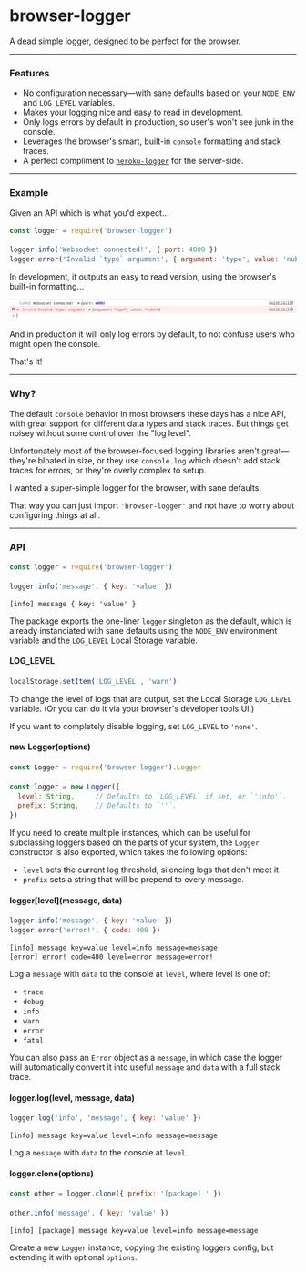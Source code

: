 
# browser-logger

A dead simple logger, designed to be perfect for the browser.

---

### Features

- No configuration necessary—with sane defaults based on your `NODE_ENV` and `LOG_LEVEL` variables.
- Makes your logging nice and easy to read in development.
- Only logs errors by default in production, so user's won't see junk in the console.
- Leverages the browser's smart, built-in `console` formatting and stack traces.
- A perfect compliment to [`heroku-logger`](https://github.com/ianstormtaylor/heroku-logger) for the server-side.

---

### Example

Given an API which is what you'd expect...

```js
const logger = require('browser-logger')

logger.info('Websocket connected!', { port: 4000 })
logger.error('Invalid `type` argument', { argument: 'type', value: 'nuber' })
```

In development, it outputs an easy to read version, using the browser's built-in formatting...

![](./docs/screenshot.png)

And in production it will only log errors by default, to not confuse users who might open the console.

That's it!

---

### Why?

The default `console` behavior in most browsers these days has a nice API, with great support for different data types and stack traces. But things get noisey without some control over the "log level".

Unfortunately most of the browser-focused logging libraries aren't great—they're bloated in size, or they use `console.log` which doesn't add stack traces for errors, or they're overly complex to setup.

I wanted a super-simple logger for the browser, with sane defaults.

That way you can just import `'browser-logger'` and not have to worry about configuring things at all.

---

### API

```js
const logger = require('browser-logger')

logger.info('message', { key: 'value' })
```
```
[info] message { key: 'value' }
```

The package exports the one-liner `logger` singleton as the default, which is already instanciated with sane defaults using the `NODE_ENV` environment variable and the `LOG_LEVEL` Local Storage variable.

#### LOG_LEVEL

```js
localStorage.setItem('LOG_LEVEL', 'warn')
```

To change the level of logs that are output, set the Local Storage `LOG_LEVEL` variable. (Or you can do it via your browser's developer tools UI.)

If you want to completely disable logging, set `LOG_LEVEL` to `'none'`.

#### new Logger(options)

```js
const Logger = require('browser-logger').Logger

const logger = new Logger({
  level: String,     // Defaults to `LOG_LEVEL` if set, or `'info'`.
  prefix: String,    // Defaults to `''`.
})
```

If you need to create multiple instances, which can be useful for subclassing loggers based on the parts of your system, the `Logger` constructor is also exported, which takes the following options:

- `level` sets the current log threshold, silencing logs that don't meet it.
- `prefix` sets a string that will be prepend to every message.

#### logger\[level\](message, data)

```js
logger.info('message', { key: 'value' })
logger.error('error!', { code: 400 })
```
```
[info] message key=value level=info message=message
[error] error! code=400 level=error message=error!
```

Log a `message` with `data` to the console at `level`, where level is one of:

- `trace`
- `debug`
- `info`
- `warn`
- `error`
- `fatal`

You can also pass an `Error` object as a `message`, in which case the logger will automatically convert it into useful `message` and `data` with a full stack trace.

#### logger.log(level, message, data)

```js
logger.log('info', 'message', { key: 'value' })
```
```
[info] message key=value level=info message=message
```

Log a `message` with `data` to the console at `level`.

#### logger.clone(options)

```js
const other = logger.clone({ prefix: '[package] ' })

other.info('message', { key: 'value' })
```
```
[info] [package] message key=value level=info message=message
```

Create a new `Logger` instance, copying the existing loggers config, but extending it with optional `options`.
